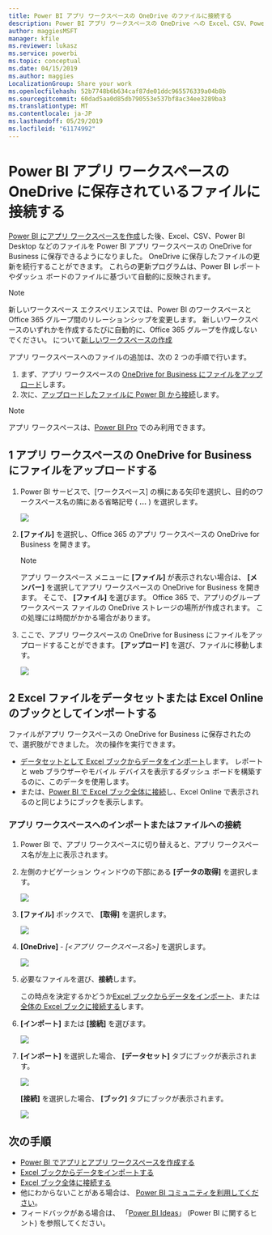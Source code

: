 ```yaml
---
title: Power BI アプリ ワークスペースの OneDrive のファイルに接続する
description: Power BI アプリ ワークスペースの OneDrive への Excel、CSV、Power BI Desktop などのファイルの保存とファイルへの接続について説明します。
author: maggiesMSFT
manager: kfile
ms.reviewer: lukasz
ms.service: powerbi
ms.topic: conceptual
ms.date: 04/15/2019
ms.author: maggies
LocalizationGroup: Share your work
ms.openlocfilehash: 52b7748b6b634caf87de01ddc965576339a04b8b
ms.sourcegitcommit: 60dad5aa0d85db790553e537bf8ac34ee3289ba3
ms.translationtype: MT
ms.contentlocale: ja-JP
ms.lasthandoff: 05/29/2019
ms.locfileid: "61174992"
---
```

# <a name="connect-to-files-stored-in-onedrive-for-your-power-bi-app-workspace"></a>Power BI アプリ ワークスペースの OneDrive に保存されているファイルに接続する
[Power BI にアプリ ワークスペースを作成](service-create-distribute-apps.md)した後、Excel、CSV、Power BI Desktop などのファイルを Power BI アプリ ワークスペースの OneDrive for Business に保存できるようになりました。 OneDrive に保存したファイルの更新を続行することができます。 これらの更新プログラムは、Power BI レポートやダッシュ ボードのファイルに基づいて自動的に反映されます。 

> [!NOTE]
> 新しいワークスペース エクスペリエンスでは、Power BI のワークスペースと Office 365 グループ間のリレーションシップを変更します。 新しいワークスペースのいずれかを作成するたびに自動的に、Office 365 グループを作成しないでください。 について[新しいワークスペースの作成](service-create-the-new-workspaces.md)

アプリ ワークスペースへのファイルの追加は、次の 2 つの手順で行います。 

1. まず、アプリ ワークスペースの [OneDrive for Business にファイルをアップロード](service-connect-to-files-in-app-workspace-onedrive-for-business.md#1-upload-files-to-the-onedrive-for-business-for-your-app-workspace)します。
2. 次に、[アップロードしたファイルに Power BI から接続](service-connect-to-files-in-app-workspace-onedrive-for-business.md#2-import-excel-files-as-datasets-or-as-excel-online-workbooks)します。

> [!NOTE]
> アプリ ワークスペースは、[Power BI Pro](service-features-license-type.md) でのみ利用できます。
> 

## <a name="1-upload-files-to-the-onedrive-for-business-for-your-app-workspace"></a>1 アプリ ワークスペースの OneDrive for Business にファイルをアップロードする
1. Power BI サービスで、[ワークスペース] の横にある矢印を選択し、目的のワークスペース名の隣にある省略記号 ( **…** ) を選択します。 
   
   ![](media/service-connect-to-files-in-app-workspace-onedrive-for-business/power-bi-app-ellipsis.png)
2. **[ファイル]** を選択し、Office 365 のアプリ ワークスペースの OneDrive for Business を開きます。
   
   > [!NOTE]
   > アプリ ワークスペース メニューに **[ファイル]** が表示されない場合は、 **[メンバー]** を選択してアプリ ワークスペースの OneDrive for Business を開きます。 そこで、 **[ファイル]** を選びます。 Office 365 で、アプリのグループ ワークスペース ファイルの OneDrive ストレージの場所が作成されます。 この処理には時間がかかる場合があります。 
   > 
   > 
3. ここで、アプリ ワークスペースの OneDrive for Business にファイルをアップロードすることができます。 **[アップロード]** を選び、ファイルに移動します。
   
   ![](media/service-connect-to-files-in-app-workspace-onedrive-for-business/pbi_grpfilesonedrive.png)

## <a name="2-import-excel-files-as-datasets-or-as-excel-online-workbooks"></a>2 Excel ファイルをデータセットまたは Excel Online のブックとしてインポートする
ファイルがアプリ ワークスペースの OneDrive for Business に保存されたので、選択肢ができました。 次の操作を実行できます。 

* [データセットとして Excel ブックからデータをインポート](service-get-data-from-files.md)します。 レポートと web ブラウザーやモバイル デバイスを表示するダッシュ ボードを構築するのに、このデータを使用します。
* または、[Power BI で Excel ブック全体に接続](service-excel-workbook-files.md)し、Excel Online で表示されるのと同じようにブックを表示します。

### <a name="import-or-connect-to-the-files-in-your-app-workspace"></a>アプリ ワークスペースへのインポートまたはファイルへの接続
1. Power BI で、アプリ ワークスペースに切り替えると、アプリ ワークスペース名が左上に表示されます。 
2. 左側のナビゲーション ウィンドウの下部にある **[データの取得]** を選択します。 
   
   ![](media/service-connect-to-files-in-app-workspace-onedrive-for-business/power-bi-app-get-data-button.png)
3. **[ファイル]** ボックスで、 **[取得]** を選択します。
   
   ![](media/service-connect-to-files-in-app-workspace-onedrive-for-business/pbi_getfiles.png)
4. **[OneDrive]**  -  *[<アプリ ワークスペース名>]* を選択します。
   
    ![](media/service-connect-to-files-in-app-workspace-onedrive-for-business/pbi_grp_one_drive_shrpt.png)
5. 必要なファイルを選び、**接続**します。
   
    この時点を決定するかどうか[Excel ブックからデータをインポート](service-get-data-from-files.md)、または[全体の Excel ブックに接続する](service-excel-workbook-files.md)します。
6. **[インポート]** または **[接続]** を選びます。
   
    ![](media/service-connect-to-files-in-app-workspace-onedrive-for-business/pbi_importexceldataorwholecrop.png)
7. **[インポート]** を選択した場合、 **[データセット]** タブにブックが表示されます。 
   
    ![](media/service-connect-to-files-in-app-workspace-onedrive-for-business/power-bi-app-excel-file-import.png)
   
    **[接続]** を選択した場合、 **[ブック]** タブにブックが表示されます。
   
    ![](media/service-connect-to-files-in-app-workspace-onedrive-for-business/power-bi-app-excel-file-connect.png)

## <a name="next-steps"></a>次の手順
* [Power BI でアプリとアプリ ワークスペースを作成する](service-create-distribute-apps.md)
* [Excel ブックからデータをインポートする](service-get-data-from-files.md)
* [Excel ブック全体に接続する](service-excel-workbook-files.md)
* 他にわからないことがある場合は、 [Power BI コミュニティを利用してください](http://community.powerbi.com/)。
* フィードバックがある場合は、 「[Power BI Ideas](https://ideas.powerbi.com/forums/265200-power-bi)」 (Power BI に関するヒント) を参照してください。

